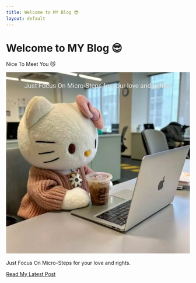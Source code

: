 ```yaml
---
title: Welcome to MY Blog 😎
layout: default
---
```


<div class="hero">
  <h1 class="main-title">Welcome to MY Blog 😎</h1>
  <p class="subtitle">Nice To Meet You 😼</p>
  <img src="/Assets/cover.jpg" alt="Cover Image" class="cover-image"/>
  <p class="description">Just Focus On Micro-Steps for your love and rights.</p>
  <a href="/posts/2025-04-02-Box.html" class="cta-button">Read My Latest Post</a>
</div>
